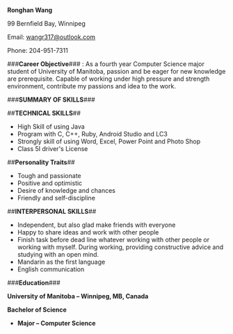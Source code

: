 **Ronghan Wang**

99 Bernfield Bay, Winnipeg

Email: wangr317@outlook.com

Phone: 204-951-7311

###**Career Objective**### : As a fourth year Computer Science major student of University of Manitoba, passion and be eager for new knowledge are prerequisite. Capable of working under high pressure and strength environment, contribute my passions and idea to the work.


###**SUMMARY OF SKILLS**###

##**TECHNICAL SKILLS**##

- High Skill of using Java
- Program with C, C++, Ruby, Android Studio and LC3
- Strongly skill of using Word, Excel, Power Point and Photo Shop
- Class 5I driver&#39;s License

##**Personality Traits**##

- Tough and passionate
- Positive and optimistic
- Desire of knowledge and chances
- Friendly and self-discipline

##**INTERPERSONAL SKILLS**##

- Independent, but also glad make friends with everyone
- Happy to share ideas and work with other people
- Finish task before dead line whatever working with other people or working with myself. During working, providing constructive advice and studying with an open mind.
- Mandarin as the first language
- English communication

###**Education**###

**University of Manitoba – Winnipeg, MB, Canada**

**Bachelor of Science**
- **Major – Computer Science**
